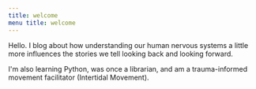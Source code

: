 ```yaml
---
title: welcome 
menu title: welcome
---
```



Hello. I blog about how understanding our human nervous systems a little more influences the stories we tell looking back and looking forward. 

I'm also learning Python, was once a librarian, and am a trauma-informed movement facilitator (Intertidal Movement). 
